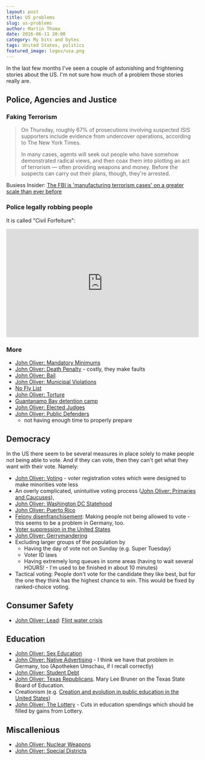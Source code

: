 ```yaml
---
layout: post
title: US problems
slug: us-problems
author: Martin Thoma
date: 2016-06-11 20:00
category: My bits and bytes
tags: United States, politics
featured_image: logos/usa.png
---
```

In the last few months I've seen a couple of astonishing and frightening
stories about the US. I'm not sure how much of a problem those stories really
are.


## Police, Agencies and Justice

### Faking Terrorism

> On Thursday, roughly 67% of prosecutions involving suspected ISIS supporters include evidence from undercover operations, according to The New York Times.
>
> In many cases, agents will seek out people who have somehow demonstrated radical views, and then coax them into plotting an act of terrorism — often providing weapons and money. Before the suspects can carry out their plans, though, they're arrested.

Busiess Insider: [The FBI is 'manufacturing terrorism cases' on a greater scale than ever before](http://www.businessinsider.de/fbi-is-manufacturing-terrorism-cases-2016-6/?r=US&IR=T)


### Police legally robbing people

It is called "Civil Forfeiture":

<iframe width="512" height="288" src="https://www.youtube-nocookie.com/embed/3kEpZWGgJks?rel=0" frameborder="0" allowfullscreen></iframe>


### More

* [John Oliver: Mandatory Minimums](https://www.youtube.com/watch?v=pDVmldTurqk)
* [John Oliver: Death Penalty](https://www.youtube.com/watch?v=Kye2oX-b39E) -
  costly, they make faults
* [John Oliver: Bail](https://www.youtube.com/watch?v=IS5mwymTIJU)
* [John Oliver: Municipal Violations](https://www.youtube.com/watch?v=0UjpmT5noto)
* [No Fly List](https://en.wikipedia.org/wiki/No_Fly_List)
* [John Oliver: Torture](https://www.youtube.com/watch?v=zmeF2rzsZSU)
* [Guantanamo Bay detention camp](https://en.wikipedia.org/wiki/Guantanamo_Bay_detention_camp)
* [John Oliver: Elected Judges](https://www.youtube.com/watch?v=poL7l-Uk3I8)
* [John Oliver: Public Defenders](https://www.youtube.com/watch?v=USkEzLuzmZ4)
  - not having enough time to properly prepare


## Democracy

In the US there seem to be several measures in place solely to make people not
being able to vote. And if they can vote, then they can't get what they want
with their vote. Namely:

* [John Oliver: Voting](https://www.youtube.com/watch?v=rHFOwlMCdto) - voter
  registration votes which were designed to make minorities vote less
* An overly complicated, unintuitive voting process ([John Oliver: Primaries and Caucuses](https://www.youtube.com/watch?v=_S2G8jhhUHg)),
* [John Oliver: Washington DC Statehood](https://www.youtube.com/watch?v=4Z4j2CrJRn4)
* [John Oliver: Puerto Rico](https://www.youtube.com/watch?v=Tt-mpuR_QHQ)
* [Felony disenfranchisement](https://en.wikipedia.org/wiki/Felony_disenfranchisement):
  Making people not being allowed to vote - this seems to be a problem in Germany, too.
* [Voter suppression in the United States](https://en.wikipedia.org/wiki/Voter_suppression_in_the_United_States)
* [John Oliver: Gerrymandering](https://www.youtube.com/watch?v=A-4dIImaodQ)
* Excluding larger groups of the population by
    * Having the day of vote not on Sunday (e.g. Super Tuesday)
    * Voter ID laws
    * Having extremely long queues in some areas (having to wait several HOURS! - I'm used to be finished in about 10 minutes)
* Tactical voting: People don't vote for the candidate they like best, but for
  the one they think has the highest chance to win. This would be fixed by
  ranked-choice voting.


## Consumer Safety

* [John Oliver: Lead](https://www.youtube.com/watch?v=GUizvEjR-0U): [Flint water crisis](https://en.wikipedia.org/wiki/Flint_water_crisis)


## Education

* [John Oliver: Sex Education](https://www.youtube.com/watch?v=L0jQz6jqQS0)
* [John Oliver: Native Advertising](https://www.youtube.com/watch?v=E_F5GxCwizc) - I think we have that problem in Germany, too (Apotheken Umschau, if I recall correctly)
* [John Oliver: Student Debt](https://www.youtube.com/watch?v=P8pjd1QEA0c)
* [John Oliver: Texas Republicans](https://www.youtube.com/watch?v=qgoypDIHKAQ).
  Mary Lee Bruner on the Texas State Board of Education.
* Creationism (e.g. [Creation and evolution in public education in the United States](https://en.wikipedia.org/wiki/Creation_and_evolution_in_public_education_in_the_United_States))
* [John Oliver: The Lottery](https://www.youtube.com/watch?v=9PK-netuhHA) -
  Cuts in education spendings which should be filled by gains from Lottery.


## Miscallenious

* [John Oliver: Nuclear Weapons](https://www.youtube.com/watch?v=1Y1ya-yF35g)
* [John Oliver: Special Districts](https://www.youtube.com/watch?v=3saU5racsGE)
